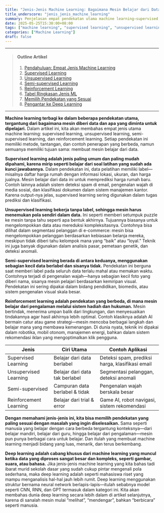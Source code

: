 ```yaml
---
title: "Jenis-Jenis Machine Learning: Bagaimana Mesin Belajar dari Data"
title_underscore: "jenis_jenis_machine_learning"
summary: Penjelasan empat pendekatan utama machine learning—supervised, unsupervised, semi-supervised, dan reinforcement learning—beserta contoh aplikasinya. Panduan memilih metode yang sesuai dengan kebutuhan data dan masalah.
date: 2025-05-25T15:30:00+08:00
tags: ["machine learning", "supervised learning", "unsupervised learning", "reinforcement learning", "pemula"]
categories: ["Machine Learning"]
draft: false
---
```


---
> #### Outline Artikel
> 1. [Pendahuluan: Empat Jenis Machine Learning](#pendahuluan)
> 2. [Supervised Learning](#supervised)
> 3. [Unsupervised Learning](#unsupervised)
> 4. [Semi-supervised Learning](#semi-supervised)
> 5. [Reinforcement Learning](#reinforcement)
> 6. [Tabel Ringkasan Jenis ML](#tabel-jenis)
> 7. [Memilih Pendekatan yang Sesuai](#pemilihan-pendekatan)
> 8. [Pengantar ke Deep Learning](#pengantar-dl)
---

<span id="pendahuluan"></span>

**Machine learning terbagi ke dalam beberapa pendekatan utama, tergantung dari bagaimana mesin diberi data dan apa yang diminta untuk dipelajari.** Dalam artikel ini, kita akan membahas empat jenis utama machine learning: supervised learning, unsupervised learning, semi-supervised learning, dan reinforcement learning. Setiap pendekatan ini memiliki metode, tantangan, dan contoh penerapan yang berbeda, namun semuanya memiliki tujuan sama: membuat mesin belajar dari data.

<span id="supervised"></span>

**Supervised learning adalah jenis paling umum dan paling mudah dipahami, karena mirip seperti belajar dari soal latihan yang sudah ada kunci jawabannya.** Dalam pendekatan ini, data pelatihan memiliki label—misalnya daftar harga rumah dengan informasi lokasi, ukuran, dan harga jualnya. Mesin belajar dari data ini untuk memprediksi harga rumah baru. Contoh lainnya adalah sistem deteksi spam di email, pengenalan wajah di media sosial, dan klasifikasi dokumen dalam sistem manajemen kantor. Karena output-nya jelas, supervised learning sering digunakan dalam tugas prediksi dan klasifikasi.

<span id="unsupervised"></span>

**Unsupervised learning bekerja tanpa label, sehingga mesin harus menemukan pola sendiri dalam data.** Ini seperti memberi setumpuk puzzle ke mesin tanpa tahu seperti apa bentuk akhirnya. Tujuannya biasanya untuk mengelompokkan data atau mereduksi kompleksitasnya. Contohnya bisa dilihat dalam segmentasi pelanggan di e-commerce: mesin bisa mengelompokkan pelanggan berdasarkan kebiasaan belanja mereka, meskipun tidak diberi tahu kelompok mana yang “baik” atau “loyal.” Teknik ini juga banyak digunakan dalam analisis pasar, pemetaan genetik, dan deteksi anomali.

<span id="semi-supervised"></span>

**Semi-supervised learning berada di antara keduanya, menggunakan sebagian kecil data berlabel dan sisanya tidak.** Pendekatan ini berguna saat memberi label pada seluruh data terlalu mahal atau memakan waktu. Contohnya terjadi di pengenalan wajah—hanya sebagian kecil foto yang diberi nama, sisanya mesin pelajari berdasarkan kemiripan visual. Pendekatan ini sering dipakai dalam bidang pendidikan, biomedis, atau sistem pengenalan visual skala besar.

<span id="reinforcement"></span>

**Reinforcement learning adalah pendekatan yang berbeda, di mana mesin belajar dari pengalaman melalui sistem hadiah dan hukuman.** Mesin bertindak, menerima umpan balik dari lingkungan, dan menyesuaikan tindakannya agar hasil akhirnya lebih optimal. Contoh klasiknya adalah AI bermain catur atau game strategi—mesin mencoba berbagai langkah dan belajar mana yang membawa kemenangan. Di dunia nyata, teknik ini dipakai dalam robotika, mobil otonom, manajemen energi, bahkan dalam sistem rekomendasi iklan yang mengoptimalkan klik pengguna.

<span id="tabel-jenis"></span>

| Jenis                | Ciri Utama                        | Contoh Aplikasi                                  |
|----------------------|-----------------------------------|--------------------------------------------------|
| Supervised Learning  | Belajar dari data berlabel        | Deteksi spam, prediksi harga, klasifikasi email |
| Unsupervised Learning| Belajar dari data tak berlabel    | Segmentasi pelanggan, deteksi anomali           |
| Semi-supervised      | Campuran data berlabel & tidak    | Pengenalan wajah berskala besar                 |
| Reinforcement Learning| Belajar dari trial & error       | Game AI, robot navigasi, sistem rekomendasi     |

<span id="pemilihan-pendekatan"></span>

**Dengan memahami jenis-jenis ini, kita bisa memilih pendekatan yang paling sesuai dengan masalah yang ingin diselesaikan.** Sama seperti manusia yang belajar dengan cara berbeda tergantung konteksnya—dari belajar mandiri, belajar dari guru, hingga belajar dari pengalaman—mesin pun punya berbagai cara untuk belajar. Dan itulah yang membuat machine learning menjadi bidang yang luas, menarik, dan terus berkembang.

<span id="pengantar-dl"></span>

**Deep learning adalah cabang khusus dari machine learning yang muncul ketika data yang diproses sangat besar dan kompleks, seperti gambar, suara, atau bahasa.** Jika jenis-jenis machine learning yang kita bahas tadi ibarat murid sekolah dasar yang sudah cukup pintar mengenali pola sederhana, maka deep learning adalah seperti mahasiswa riset yang mampu menganalisis hal-hal jauh lebih rumit. Deep learning menggunakan struktur bernama neural network berlapis-lapis—itulah sebabnya model seperti CNN, RNN, dan GPT termasuk dalam kategori ini. Kita akan membahas dunia deep learning secara lebih dalam di artikel selanjutnya, karena di sanalah mesin mulai “melihat”, “mendengar”, bahkan “berbicara” seperti manusia.
